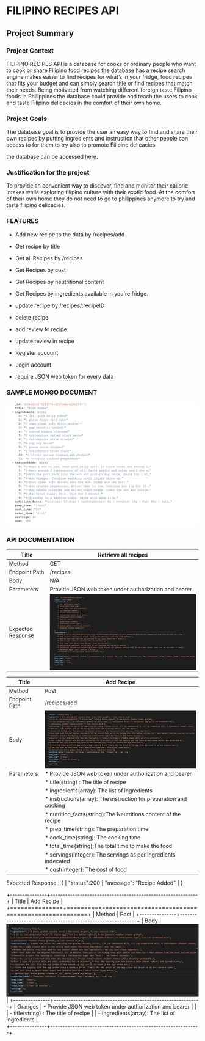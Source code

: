 # FILIPINO RECIPES API

## Project Summary

### Project Context

FILIPINO RECIPES API is a database for cooks or ordinary people who want to cook or share Filipino food recipes the database has a recipe search engine makes easier to find recipes for what’s in your fridge, food recipes that fits your budget and can simply search title or find recipes that match their needs. Being motivated from watching different foreign taste Filipino foods in Philippines the database could provide and teach the users to cook and taste Filipino delicacies in the comfort of their own home.

### Project Goals

The database goal is to provide the user an easy way to find and share their own recipes by putting ingredients and instruction that other people can access to for them to try also to promote Filipino delicacies.

the database can be accessed [here](https://engroliver.github.io/Oliver-Assignment-1/).

### Justification for the project

To provide an convenient way to discover, find and monitor their callorie intakes while exploring filipino culture with their exotic food. At the comfort of their own home they do not need to go to philippines anymore to try and taste filipino delicacies.

### FEATURES

* Add new recipe to the data by /recipes/add

* Get recipe by title

* Get all Recipes by /recipes

* Get Recipes by cost

* Get Recipes by neutritional content

* Get Recipes by ingredients available in you're fridge.

* update recipe by /recipes/:recipeID

* delete recipe

* add review to recipe

* update review in recipe

* Register account

* Login account

* require JSON web token for every data

### SAMPLE MONGO DOCUMENT

<img src='images/data.JPG' style="display:block">


### API DOCUMENTATION

 Title| Retrieve all recipes           
------------ | -------------
Method| GET
Endpoint Path | /recipes
Body| N/A
Parameters| Provide JSON  web token under authorization and bearer
Expected Response | <img src='images/result.JPG' style="display:block">

Title| Add Recipe           
------------ | -------------
Method| Post
Endpoint Path | /recipes/add
Body| <img src='images/body.JPG' style="display:block">
Parameters |  * Provide JSON  web token under authorization and bearer
           |  *  title(string) : The title of recipe
           |  * ingredients(array):  The list of ingredients
           |  * instructions(array): The instruction for preparation and cooking
           |  * nutrition_facts(string):The Neutritions content of the recipe
           |  * prep_time(string): The preparation time 
           |  * cook_time(string): The cooking time
           |  * total_time(string):The total time to make the food
           |  * servings(integer): The servings as per ingredients indecated
           |  * cost(integer): The cost of food 

Expected Response | {
                  |       "status":200
                  |        "message": "Recipe Added"
                  |       }


+---------------+------------------------------------------------------------+
| Title        | Add Recipe                                                  |
+===============+============================================================+
| Method        | Post                                                       |
+---------------+------------------------------------------------------------+
| Body          | <img src='images/body.JPG' style="display:block">          |
+---------------+------------------------------------------------------------+ 
| Oranges       | - Provide JSON  web token under authorization and bearer   |
|               | - title(string) : The title of recipe                      |
                | - ingredients(array):  The list of ingredients             |   
+---------------+-------------------------------------------------------------+  
      